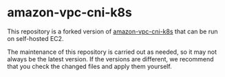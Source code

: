 
# amazon-vpc-cni-k8s

This repository is a forked version of [amazon-vpc-cni-k8s](https://github.com/aws/amazon-vpc-cni-k8s) that can be run on self-hosted EC2.

The maintenance of this repository is carried out as needed, so it may not always be the latest version. If the versions are different, we recommend that you check the changed files and apply them yourself.
